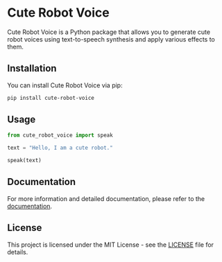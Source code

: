 # Cute Robot Voice

Cute Robot Voice is a Python package that allows you to generate cute robot voices using text-to-speech synthesis and apply various effects to them.

## Installation

You can install Cute Robot Voice via pip:

```bash
pip install cute-robot-voice
```

## Usage


```python
from cute_robot_voice import speak

text = "Hello, I am a cute robot."

speak(text)
```


## Documentation

For more information and detailed documentation, please refer to the [documentation](https://github.com/Tushar552/cute_robot_voice).

## License

This project is licensed under the MIT License - see the [LICENSE](LICENSE) file for details.
